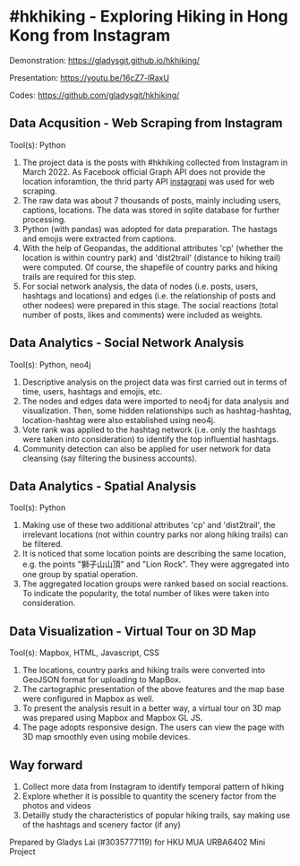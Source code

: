 # #hkhiking - Exploring Hiking in Hong Kong from Instagram
Demonstration: https://gladysgit.github.io/hkhiking/

Presentation: https://youtu.be/16cZ7-lRaxU

Codes: https://github.com/gladysgit/hkhiking/

## Data Acqusition - Web Scraping from Instagram
Tool(s): Python
1. The project data is the posts with #hkhiking collected from Instagram in March 2022. As Facebook official Graph API does not provide the location inforamtion, the thrid party API [instagrapi](https://github.com/adw0rd/instagrapi) was used for web scraping.
2. The raw data was about 7 thousands of posts, mainly including users, captions, locations. The data was stored in sqlite database for further processing.
3. Python (with pandas) was adopted for data preparation. The hastags and emojis were extracted from captions.
4. With the help of Geopandas, the additional attributes 'cp' (whether the location is within country park) and 'dist2trail' (distance to hiking trail) were computed. Of course, the shapefile of country parks and hiking trails are required for this step.
5. For social network analysis, the data of nodes (i.e. posts, users, hashtags and locations) and edges (i.e. the relationship of posts and other nodees) were prepared in this stage. The social reactions (total number of posts, likes and comments) were included as weights.

## Data Analytics - Social Network Analysis
Tool(s): Python, neo4j
1. Descriptive analysis on the project data was first carried out in terms of time, users, hashtags and emojis, etc.
2. The nodes and edges data were imported to neo4j for data analysis and visualization. Then, some hidden relationships such as hashtag-hashtag, location-hashtag were also established using neo4j.
3. Vote rank was applied to the hashtag network (i.e. only the hashtags were taken into consideration) to identify the top influential hashtags.
4. Community detection can also be applied for user network for data cleansing (say filtering the business accounts).

## Data Analytics - Spatial Analysis
Tool(s): Python
1. Making use of these two additional attributes 'cp' and 'dist2trail', the irrelevant locations (not within country parks nor along hiking trails) can be filtered.
2. It is noticed that some location points are describing the same location, e.g. the points "獅子山山頂" and "Lion Rock". They were aggregated into one group by spatial operation.
3. The aggregated location groups were ranked based on social reactions. To indicate the popularity, the total number of likes were taken into consideration.

## Data Visualization - Virtual Tour on 3D Map
Tool(s): Mapbox, HTML, Javascript, CSS
1. The locations, country parks and hiking trails were converted into GeoJSON format for uploading to MapBox.
2. The cartographic presentation of the above features and the map base were configured in Mapbox as well.
3. To present the analysis result in a better way, a virtual tour on 3D map was prepared using Mapbox and Mapbox GL JS.
4. The page adopts responsive design. The users can view the page with 3D map smoothly even using mobile devices.

## Way forward
1. Collect more data from Instagram to identify temporal pattern of hiking
2. Explore whether it is possible to quantity the scenery factor from the photos and videos
3. Detailly study the characteristics of popular hiking trails, say making use of the hashtags and scenery factor (if any)

Prepared by Gladys Lai (#3035777119)
for HKU MUA URBA6402 Mini Project

